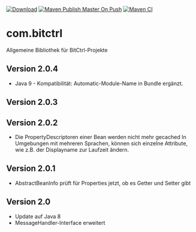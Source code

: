 
[![Download](https://img.shields.io/badge/Download-Batch-blue.svg)](https://bitctrl.jfrog.io/artifactory/bitctrl-maven-public/com/bitctrl/com.bitctrl/)
[![Maven Publish Master On Push](https://github.com/bitctrl/com.bitctrl/actions/workflows/maven-publish-on-push.yml/badge.svg)](https://github.com/bitctrl/com.bitctrl/actions/workflows/maven-publish-on-push.yml)
[![Maven CI](https://github.com/bitctrl/com.bitctrl/actions/workflows/maven-ci.yml/badge.svg)](https://github.com/bitctrl/com.bitctrl/actions/workflows/maven-ci.yml)

# com.bitctrl
Allgemeine Bibliothek für BitCtrl-Projekte

## Version 2.0.4

- Java 9 - Kompatibilität: Automatic-Module-Name in Bundle ergänzt.

## Version 2.0.3

## Version 2.0.2
- Die PropertyDescriptoren einer Bean werden nicht mehr gecached
  In Umgebungen mit mehreren Sprachen, können sich einzelne Attribute, wie
  z.B. der Displayname zur Laufzeit ändern.

## Version 2.0.1
- AbstractBeanInfo prüft für Properties jetzt, ob es Getter und Setter gibt

## Version 2.0
- Update auf Java 8
- MessageHandler-Interface erweitert


